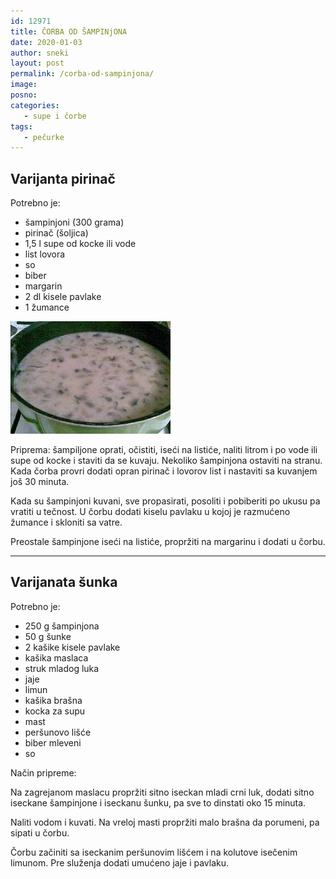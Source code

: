 ```yaml
---
id: 12971
title: ČORBA OD ŠAMPINjONA
date: 2020-01-03
author: sneki
layout: post
permalink: /corba-od-sampinjona/
image: 
posno: 
categories:
   - supe i čorbe
tags: 
   - pečurke
---
```

## Varijanta pirinač

Potrebno je:

  * šampinjoni (300 grama)
  * pirinač (šoljica)
  * 1,5 l supe od kocke ili vode
  * list lovora
  * so
  * biber
  * margarin
  * 2 dl kisele pavlake
  * 1 žumance

<img class="alignnone size-full wp-image-783" title="potazodsampinjona" src="/wp-content/uploads/2011/03/potazodsampinjona.jpg" alt="" width="256" height="180" /> 

Priprema: šampiljone oprati, očistiti, iseći na listiće, naliti litrom i po vode ili supe od kocke i staviti da se kuvaju. Nekoliko šampinjona ostaviti na stranu. Kada čorba provri dodati opran pirinač i lovorov list i nastaviti sa kuvanjem još 30 minuta.

Kada su šampinjoni kuvani, sve propasirati, posoliti i pobiberiti po ukusu pa vratiti u tečnost. U čorbu dodati kiselu pavlaku u kojoj je razmućeno žumance i skloniti sa vatre.

Preostale šampinjone iseći na listiće, propržiti na margarinu i dodati u čorbu.

---

## Varijanata šunka
Potrebno je:

* 250 g šampinjona 
* 50 g šunke 
* 2 kašike kisele pavlake 
* kašika maslaca 
* struk mladog luka 
* jaje
* limun
* kašika brašna
* kocka za supu
* mast
* peršunovo lišće
* biber mleveni
* so

Način pripreme:

Na zagrejanom maslacu propržiti sitno iseckan mladi crni luk, dodati sitno iseckane šampinjone i iseckanu šunku, pa sve to dinstati oko 15 minuta.

Naliti vodom i kuvati. Na vreloj masti propržiti malo brašna da porumeni, pa sipati u čorbu. 

Čorbu začiniti sa iseckanim peršunovim lišćem i na kolutove isečenim limunom. Pre služenja dodati umućeno jaje i pavlaku.

